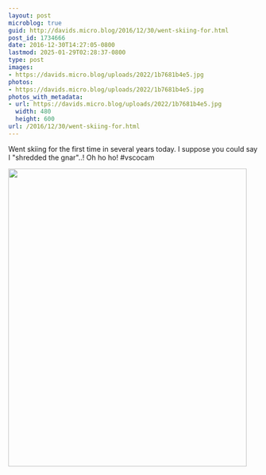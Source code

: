 ```yaml
---
layout: post
microblog: true
guid: http://davids.micro.blog/2016/12/30/went-skiing-for.html
post_id: 1734666
date: 2016-12-30T14:27:05-0800
lastmod: 2025-01-29T02:28:37-0800
type: post
images:
- https://davids.micro.blog/uploads/2022/1b7681b4e5.jpg
photos:
- https://davids.micro.blog/uploads/2022/1b7681b4e5.jpg
photos_with_metadata:
- url: https://davids.micro.blog/uploads/2022/1b7681b4e5.jpg
  width: 480
  height: 600
url: /2016/12/30/went-skiing-for.html
---
```

Went skiing for the first time in several years today. I suppose you could say I "shredded the gnar"..! Oh ho ho! #vscocam

<img src="/uploads/2022/1b7681b4e5.jpg" width="480" height="600" alt="">
